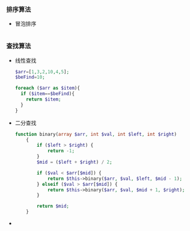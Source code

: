 ### 排序算法

- 冒泡排序

  ```php
  
  ```

  

### 查找算法

- 线性查找

  ``` php
  $arr=[1,3,2,10,4,5];
  $beFind=10;
  
  foreach ($arr as $item){
    if ($item==$beFind){
      return $item;
    }
  }
  ```

- 二分查找

  ```php
  function binary(array $arr, int $val, int $left, int $right)
      {
          if ($left > $right) {
              return -1;
          }
          $mid = ($left + $right) / 2;
  
          if ($val < $arr[$mid]) {
              return $this->binary($arr, $val, $left, $mid - 1);
          } elseif ($val > $arr[$mid]) {
              return $this->binary($arr, $val, $mid + 1, $right);
          }
  
          return $mid;
      }
  ```

- 
